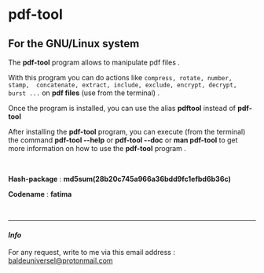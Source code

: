 # pdf-tool


## For the GNU/Linux system

The **pdf-tool** program allows to manipulate pdf files .


With this program you can do actions like `compress, rotate, number, stamp, 
concatenate, extract, include, exclude, encrypt, decrypt, burst ...` on 
**pdf files** (use from the terminal) .


Once the program is installed, you can use the alias **pdftool** instead of **pdf-tool**

After installing the **pdf-tool** program, you can execute (from the terminal) the 
command **pdf-tool --help** or **pdf-tool --doc** or **man pdf-tool** to get more 
information on how to use the **pdf-tool** program .

<br />

**Hash-package** : **md5sum(28b20c745a966a36bdd9fc1efbd6b36c)**

**Codename** : **fatima**

<br />

---
#### *Info*
For any request, write to me via this email address :
[baldeuniversel@protonmail.com](mailto:baldeuniversel@protonmail.com)

